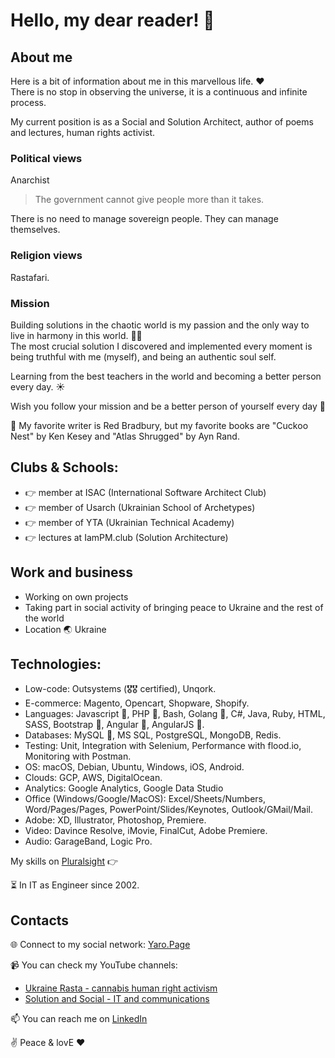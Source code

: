 # Hello, my dear reader! 🙌

## About me

Here is a bit of information about me in this marvellous life. ❤️  
There is no stop in observing the universe, it is a continuous and infinite process.  

My current position is as a Social and Solution Architect, author of poems and lectures, human rights activist.  


### Political views
Anarchist

> The government cannot give people more than it takes.

There is no need to manage sovereign people. They can manage themselves.

### Religion views

Rastafari.

### Mission

Building solutions in the chaotic world is my passion and the only way to live in harmony in this world. 🧑‍🦰  
The most crucial solution I discovered and implemented every moment is being truthful with me (myself), and being an authentic soul self.  

Learning from the best teachers in the world and becoming a better person every day. ☀️  

Wish you follow your mission and be a better person of yourself every day 🙏  

📔 My favorite writer is Red Bradbury, but my favorite books are "Cuckoo Nest" by Ken Kesey and "Atlas Shrugged" by Ayn Rand.  

## Clubs & Schools:  
- 👉 member at ISAC (International Software Architect Club)
- 👉 member of Usarch (Ukrainian School of Archetypes)
- 👉 member of YTA (Ukrainian Technical Academy)
- 👉 lectures at IamPM.club (Solution Architecture)

## Work and business 
- Working on own projects
- Taking part in social activity of bringing peace to Ukraine and the rest of the world
- Location 🌏 Ukraine

## Technologies:  
- Low-code: Outsystems (🎖🎖 certified), Unqork.
- E-commerce: Magento, Opencart, Shopware, Shopify.
- Languages: Javascript 🏅, PHP 🏅, Bash, Golang 🏅, C#, Java, Ruby, HTML, SASS, Bootstrap 🏅, Angular 🏅, AngularJS 🏅.
- Databases: MySQL 🏅, MS SQL, PostgreSQL, MongoDB, Redis.
- Testing: Unit, Integration with Selenium, Performance with flood.io, Monitoring with Postman.
- OS: macOS, Debian, Ubuntu, Windows, iOS, Android.
- Clouds: GCP, AWS, DigitalOcean.
- Analytics: Google Analytics, Google Data Studio
- Office (Windows/Google/MacOS): Excel/Sheets/Numbers, Word/Pages/Pages, PowerPoint/Slides/Keynotes, Outlook/GMail/Mail.
- Adobe: XD, Illustrator, Photoshop, Premiere.
- Video: Davince Resolve, iMovie, FinalCut, Adobe Premiere.
- Audio: GarageBand, Logic Pro.

My skills on [Pluralsight](https://app.pluralsight.com/profile/yaro) 👉

⏳ In IT as Engineer since 2002.

## Contacts

🌐 Connect to my social network: [Yaro.Page](https://yaro.page/)

📹 You can check my YouTube channels:
- [Ukraine Rasta - cannabis human right activism](https://youtube.com/c/UkraineRasta)
- [Solution and Social - IT and communications](https://www.youtube.com/@solution-n-social)

📫 You can reach me on [LinkedIn](https://www.linkedin.com/in/glodov/)

✌️ Peace & lovE ❤️
